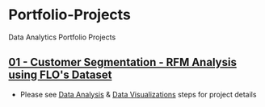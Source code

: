 # Portfolio-Projects
Data Analytics Portfolio Projects

## [01 - Customer Segmentation - RFM Analysis using FLO's Dataset](https://github.com/BedirK/Portfolio-Projects/tree/main/Customer%20Segmentation/RFM%20Analysis%20End-to-End/FLO)

* Please see [Data Analysis](https://github.com/BedirK/Portfolio-Projects/blob/main/Customer%20Segmentation/RFM%20Analysis%20End-to-End/FLO/FLO_RFM.sql) & [Data Visualizations](https://github.com/BedirK/Portfolio-Projects/blob/main/Customer%20Segmentation/RFM%20Analysis%20End-to-End/FLO/FLO_RFM_Analysis.pdf) steps for project details
  

